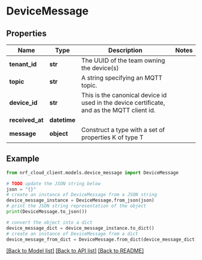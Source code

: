 # DeviceMessage


## Properties

Name | Type | Description | Notes
------------ | ------------- | ------------- | -------------
**tenant_id** | **str** | The UUID of the team owning the device(s) | 
**topic** | **str** | A string specifying an MQTT topic. | 
**device_id** | **str** | This is the canonical device id used in the device certificate, and as the MQTT client id. | 
**received_at** | **datetime** |  | 
**message** | **object** | Construct a type with a set of properties K of type T | 

## Example

```python
from nrf_cloud_client.models.device_message import DeviceMessage

# TODO update the JSON string below
json = "{}"
# create an instance of DeviceMessage from a JSON string
device_message_instance = DeviceMessage.from_json(json)
# print the JSON string representation of the object
print(DeviceMessage.to_json())

# convert the object into a dict
device_message_dict = device_message_instance.to_dict()
# create an instance of DeviceMessage from a dict
device_message_from_dict = DeviceMessage.from_dict(device_message_dict)
```
[[Back to Model list]](../README.md#documentation-for-models) [[Back to API list]](../README.md#documentation-for-api-endpoints) [[Back to README]](../README.md)



